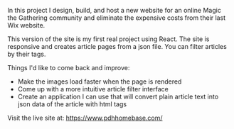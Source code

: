 In this project I design, build, and host a new website for an online Magic the Gathering community and eliminate the expensive costs from their last Wix website.

This version of the site is my first real project using React. The site is responsive and creates article pages from a json file. You can filter articles by their tags.

Things I'd like to come back and improve:
  - Make the images load faster when the page is rendered
  - Come up with a more intuitive article filter interface
  - Create an application I can use that will convert plain article text into json data of the article with html tags 

Visit the live site at: https://www.pdhhomebase.com/
